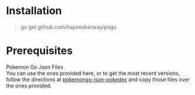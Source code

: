 # Installation
>go get github.com/haynesherway/pogo

# Prerequisites
Pokemon Go Json Files  
   You can use the ones provided here, or to get the most recent versions, follow the directions at [pokemongo-json-pokedex](https://github.com/BrunnerLivio/pokemongo-json-pokedex) and copy those files over the ones provided.
